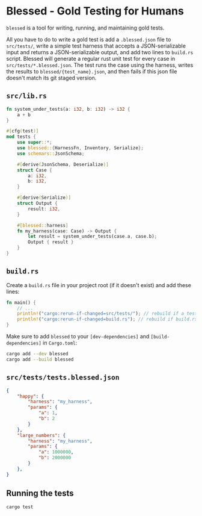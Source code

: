 # Blessed - Gold Testing for Humans

`blessed` is a tool for writing, running, and maintaining gold tests.

All you have to do to write a gold test is add a `.blessed.json` file to `src/tests/`, write a simple test harness that accepts a JSON-serializable input and returns a JSON-serializable output, and add two lines to `build.rs` script. Blessed will generate a regular rust unit test for every case in `src/tests/*.blessed.json`. The test runs the case using the harness, writes the results to `blessed/{test_name}.json`, and then fails if this json file doesn't match its git staged version.

## `src/lib.rs`

```rust
fn system_under_tests(a: i32, b: i32) -> i32 {
    a + b
}

#[cfg(test)]
mod tests {
    use super::*;
    use blessed::{HarnessFn, Inventory, Serialize};
    use schemars::JsonSchema;

    #[derive(JsonSchema, Deserialize)]
    struct Case {
        a: i32,
        b: i32,
    }

    #[derive(Serialize)]
    struct Output {
        result: i32,
    }

    #[blessed::harness]
    fn my_harness(case: Case) -> Output {
        let result = system_under_tests(case.a, case.b);
        Output { result }
    }
}
```

## `build.rs`

Create a `build.rs` file in your project root (if it doesn't exist) and add these lines:

```rust
fn main() {
    // ...
    println!("cargo:rerun-if-changed=src/tests/"); // rebuild if a test changes
    println!("cargo:rerun-if-changed=build.rs"); // rebuild if build.rs changes
}
```

Make sure to add `blessed` to your `[dev-dependencies]` and `[build-dependencies]` in `Cargo.toml`:

```bash
cargo add --dev blessed
cargo add --build blessed
```

## `src/tests/tests.blessed.json`

```json
{
    "happy": {
        "harness": "my_harness",
        "params": {
            "a": 1,
            "b": 2
        }
    },
    "large_numbers": {
        "harness": "my_harness",
        "params": {
            "a": 1000000,
            "b": 2000000
        }
    },
}
```

## Running the tests

```bash
cargo test
```
